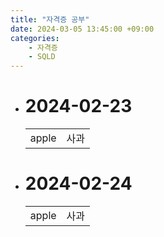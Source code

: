 ```yaml
---
title: "자격증 공부"
date: 2024-03-05 13:45:00 +09:00
categories: 
    - 자격증
    - SQLD
---
```

* # 2024-02-23
	<table>
		<tr>
			<td>apple</td>
			<td>사과</td>
		</tr>
	</table>
* # 2024-02-24
	<table>
		<tr>
			<td>apple</td>
			<td>사과</td>
		</tr>
	</table>
